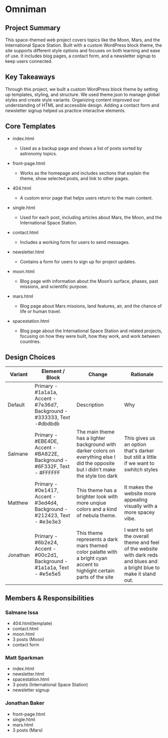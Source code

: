 # Omniman

## Project Summary

This space-themed web project covers topics like the Moon, Mars, and the International Space Station. Built with a custom WordPress block theme, the site supports different style options and focuses on both learning and ease of use. It includes blog pages, a contact form, and a newsletter signup to keep users connected.

## Key Takeaways

Through this project, we built a custom WordPress block theme by setting up templates, styling, and structure. We used theme.json to manage global styles and create style variants. Organizing content improved our understanding of HTML and accessible design. Adding a contact form and newsletter signup helped us practice interactive elements.

## Core Templates

- index.html

  - Used as a backup page and shows a list of posts sorted by astronomy topics.

- front-page.html

  - Works as the homepage and includes sections that explain the theme, show selected posts, and link to other pages.

- 404.html

  - A custom error page that helps users return to the main content.

- single.html

  - Used for each post, including articles about Mars, the Moon, and the International Space Station.

- contact.html

  - Includes a working form for users to send messages.

- newsletter.html

  - Contains a form for users to sign up for project updates.

- moon.html

  - Blog page with information about the Moon’s surface, phases, past missions, and scientific purpose.

- mars.html

  - Blog page about Mars missions, land features, air, and the chance of life or human travel.

- spacestation.html
  - Blog page about the International Space Station and related projects, focusing on how they were built, how they work, and work between countries.

## Design Choices

| Variant  | Element / Block                                                           | Change                                                                                                                                | Rationale                                                                                                                |
| -------- | ------------------------------------------------------------------------- | ------------------------------------------------------------------------------------------------------------------------------------- | ------------------------------------------------------------------------------------------------------------------------ |
| Default  | Primary - #1a1a1a, Accent - #7e36d7, Background - #333333, Text -#dbdbdb  | Description                                                                                                                           | Why                                                                                                                      |
| Salmane  | Primary - #EBE4DE, Accent - #BA822E, Background - #6F332F, Text - #FFFFFF | The main theme has a lighter background with darker colors on everything else I did the opposite but i didn't make the style too dark | This gives us an option that's darker but still a little if we want to swhitch styles                                    |
| Matthew  | Primary - #0e1417, Accent - #3ed4d4, Background - #212423, Text - #e3e3e3 | This theme has a brighter look with more unqiue colors and a kind of nebula theme.                                                    | It makes the website more appealing visually with a more spacey vibe.                                                    |
| Jonathan | Primary - #6b2e24, Accent - #00c2d1, Background - #1a1a1a, Text - #e5e5e5 | This theme represents a dark mars themed color palatte with a bright cyan accent to highlight certain parts of the site               | I want to set the overall theme and feel of the website with dark reds and blues and a bright blue to make it stand out. |

## Members & Responsibilities

### Salmane Issa

- 404.html(template)
- contact.html
- moon.html
- 3 posts (Moon)
- contact form

### Matt Sparkman

- index.html
- newsletter.html
- spacestation.html
- 3 posts (International Space Station)
- newsletter signup

### Jonathan Baker

- front-page.html
- single.html
- mars.html
- 3 posts (Mars)
